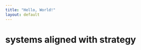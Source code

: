 ```yaml
---
title: "Hello, World!"
layout: default
---
```

systems aligned with strategy
=============================


